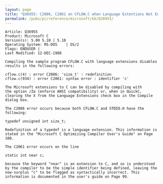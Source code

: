 ```yaml
---
layout: page
title: "Q36955: C2086, C2061 on CFLOW.C when Language Extentions Not Enabled"
permalink: /pubs/pc/reference/microsoft/kb/Q36955/
---
```


	Article: Q36955
	Product: Microsoft C
	Version(s): 5.00 5.10 | 5.10
	Operating System: MS-DOS    | OS/2
	Flags: ENDUSER |
	Last Modified: 12-DEC-1988
	
	Compiling the sample program CFLOW.C with language extensions disables
	results in the following errors:
	
	cflow.c(4) : error C2086: 'size_t' : redefinition
	cflow.c(934) : error C2061: syntax error : identifier 'c'
	
	The Microsoft extensions to C can be disabled by compiling with
	the option /Za (enforce ANSI compatibility) or, when in QuickC,
	clearing the X from the Language Extensions check box in the Compile
	dialog box.
	
	The C2086 error occurs because both CFLOW.C and STDIO.H have the following:
	
	typedef unsigned int size_t;
	
	Redefinition of a typedef is a language extension. This information is
	stated in the "Microsoft C Optimizing Compiler User's Guide" on Page
	100.
	
	The C2061 error occurs on the line
	
	static int near c;
	
	because the keyword "near" is an extension to C, and so is understood
	by the compiler to be the simple identifier being defined, leaving the
	now-surplus "c" to be flagged as syntactically incorrect. This
	information is documented in the user's guide on Page 99.
